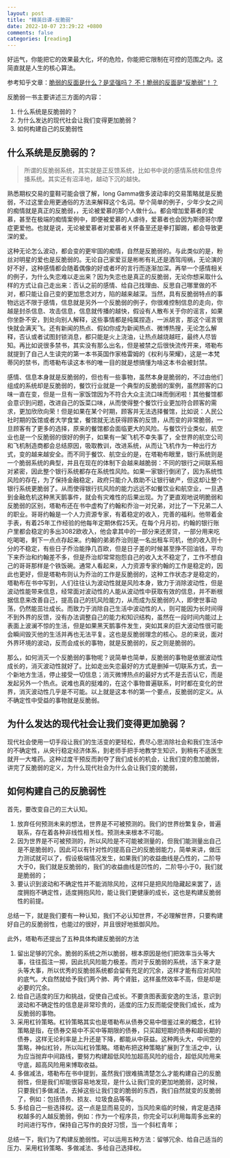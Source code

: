 ```yaml
---
layout: post
title: "精英日课-反脆弱"
date: 2022-10-07 23:29:22 +0800
comments: false
categories: [reading]
---
```


<!-- more -->
好运气，你能把它的效果最大化，坏的危险，你能把它限制在可控的范围之内。这简直就是人生的核心算法。

参考知乎文章：[脆弱的反面是什么？是坚强吗？ 不！脆弱的反面是“反脆弱”！？](https://www.zhihu.com/question/269850841/answer/2594292784)

反脆弱一书主要讲述三方面的内容：

1. 什么系统是反脆弱的？
2. 为什么发达的现代社会让我们变得更加脆弱？
3. 如何构建自己的反脆弱性

## 什么系统是反脆弱的？

> 所谓的反脆弱系统，其实就是正反馈系统，比如书中说的感情系统和信息传播系统。其实还有沼泽地，越动下沉的越快。

熟悉期权交易的童鞋可能会很了解，long Gamma做多波动率的交易策略就是反脆弱，不过这里会用更通俗的方法来解释这个名词。举个简单的例子，少年少女之间的痴情就是真正的反脆弱，，无论被爱慕的那个人做什么。都会增加爱慕者的爱慕，甚至在极端的痴情案例中，即便被爱慕的人虐待，爱慕者也会因为斯德哥尔摩症更爱他。也就是说，无论被爱慕者对爱慕者关怀备至还是拳打脚踢，都会导致更深的爱。

这种无论怎么波动，都会变的更牢固的痴情，自然是反脆弱的。与此类似的是，粉丝对明星的爱也是反脆弱的。无论自己家爱豆是彬彬有礼还是酒驾闯祸，无论演的好不好，这种感情都会随着偶像的好或者坏的言行而逐渐加深。再举一个感情相关的例子，为什么失恋难以走出来？因为失恋也是真正的反脆弱，无论你想采取什么样的方式让自己走出来：否认之前的感情、给自己找理由、反思自己哪里做的不对，都只能让自己变的更加思念对方，陷的越来越深。当然，具有反脆弱特点的事物远远不限于感情，信息就是另外一个反脆弱的例子，你很难控制信息的走向，你越是封杀信息、攻击信息，信息就传播的越快，假设有人散布关于你的谣言，如果你坐卧不安，到处向别人解释，这些事情都是纯属捏造，一派胡言，那这个谣言很快就会满天飞。还有新闻的热点、假如你成为新闻热点、微博热搜，无论怎么解释，否认或者试图封锁消息，都只能是火上浇油，让热点越烧越旺，最终人尽皆知。再比如说很多禁书，其实没有那么出名，但是被禁之后很快流传开来，塔勒布就提到了自己人生读完的第一本书英国作家格雷姆的《权利与荣耀》，这是一本梵蒂冈的禁书，而塔勒布读这本书的唯一目的就是想搞懂为啥这本书会被封禁。

感情、信息本身就是反脆弱的，但也有一些事物，虽然本身是脆弱的，不过由他们组成的系统却是反脆弱的，餐饮行业就是一个典型的反脆弱的案例，虽然顾客的口味一直在变，但是一旦有一家饭馆因为不符合大众主流口味而倒闭啦！其他餐馆都会意识到问题，改进自己的饭菜口味，从而使得整个餐饮行业更加符合顾客的需求，更加欣欣向荣！但是如果在某个时期，顾客并无法选择餐馆，比如说：人民公社时期的饭馆或者大学食堂，餐馆就无法获得顾客的反馈，从而变的非常脆弱，一旦顾客有了更多的选择，原来的餐馆都会面临更大的风险。与餐饮行业类似，航空业也是一个反脆弱的很好的例子，如果有一架飞机不幸失事了，全世界的航空公司和飞机制造商都会总结原因，吸取教训，改进系统，从而让飞机作为一种出行方式，变的越来越安全。而不同于餐饮、航空业的是，在塔勒布眼里，银行系统则是一个脆弱系统的典型，并且在现在的体制下会越来越脆弱：不同的银行之间联系相对紧密，因此整个银行系统都存在系统性风险。如果一家银行倒闭了，因为系统性风险的存在，为了保持金融稳定，政府只能介入救助不让银行破产，但这却让整个银行系统更脆弱了。从而使得银行抗风险的能力远远不如餐饮业和航空业，一旦遇到金融危机这种黑天鹅事件，就会有灾难性的后果出现。为了更直观地说明脆弱和反脆弱的区别，塔勒布还在书中虚构了约翰和乔治一对兄弟，对比了一下兄弟二人的职业。哥哥约翰是一个人力资源专家，有着稳定的收入，完善的福利。他带着金手表，有着25年工作经验的他每年定期休假25天。在每个月月初，约翰的银行账户里都会稳定的多出3082欧收入，他会拿其中的一部分来还房贷，一部分用来吃吃喝喝，剩下一点点存起来。约翰的弟弟乔治则是一名出租车司机，他的收入则十分的不稳定，有些日子乔治能挣几百欧，但是日子差的时候甚至挣不回油钱，平均下来乔治和约翰差不多，但是乔治却常常抱怨自己的收入太不稳定了，工作不想自己的哥哥那样是个铁饭碗。通常人看起来，人力资源专家约翰的工作是稳定的，因此也更好，但是塔勒布则认为乔治的工作是反脆弱的，这种工作状态才是稳定的，塔勒布在书中写到，人们往往认为波动性就是风险本身，致力于消除波动性，但是波动性能带来信息，经常面对波动性的人能从波动性中获取有效的信息，并不断根据信息来改善自己，提高自己的抗风险能力，从而成为反脆弱的人，即使世事动荡，仍然能茁壮成长。而致力于消除自己生活中波动性的人，则可能因为长时间得不到外界的反馈，没有办法调整自己的能力和知识结构，虽然在一段时间内能过上表面上波澜不惊的生活，但是如果黑天鹅事件发生，突如其来的巨大波动性很可能会瞬间毁灭他的生活并再也无法平复。这也是反脆弱理念的核心。总的来说，面对外界环境的波动，反而会成长的事物，就是反脆弱的，反之则是脆弱的。

那么，如何消灭一个反脆弱的事物呢？说简单也简单，反脆弱的事物是依据波动性成长的，消灭波动性就好了。比如走出失恋最好的方式是删掉一切联系方式，去一个新地方生活，停止接受一切信息；消灭微博热点的最好方式不是去否认它，而是发起另外一个热点。说难也真的挺难的，在这个事物普遍联系，时时都在变化的世界，消灭波动性几乎是不可能。以上就是这本书的第一个要点，反脆弱的定义。从不确定性中受益的事物就是反脆弱。

## 为什么发达的现代社会让我们变得更加脆弱？
现代社会使用一切手段让我们的生活变的更轻松，费尽心思消除社会和我们生活中的不确定性，从央行稳定经济体系，到老师手把手地教学生知识，到稍有不适医生就开一大堆药。这种过度干预反而剥夺了我们成长的机会，让我们变的愈加脆弱，讲完了反脆弱的定义，为什么现代社会为什么会让我们变的脆弱，

## 如何构建自己的反脆弱性
首先，要改变自己的三大认知。

1. 放弃任何预测未来的想法，世界是不可被预测的。我们的世界纷繁复杂，普遍联系，存在着各种非线性相关性。预测未来根本不可能。
2. 因为世界是不可被预测的，所以风险是不可能被测量的，但我们能测量出自己是不是脆弱的，因此可以有针对性的提高自己的反脆弱能力，简单来讲，做压力测试就可以了，假设极端情况发生，如果我们的收益曲线是凸性的，二阶导大于0，我们就是反脆弱的，我们的收益曲线是凹性的，二阶导小于0，我们就是脆弱的；
3. 要认识到波动和不确定性并不能消除风险，这样只是把风险隐藏起来罢了，适度拥抱不确定性，适度拥抱风险，能让我们更健康的成长，这也是构建反脆弱性的前提。

总结一下，就是我们要有一种认知，我们不必认知世界，不必理解世界，只要构建好自己的反脆弱性，也能过的很好，并且很好地抵御风险。

此外，塔勒布还提出了五种具体构建反脆弱的方法

1. 留出足够的冗余。脆弱的系统之所以脆弱，根本原因是他们把效率当头等大事，往往孤注一掷，因此抗风险能力极差。而对于反脆弱的系统，活下来才是头等大事，所以优秀的反脆弱系统都会留有充足的冗余，这样才能有应对风险的底气。大自然就给予我们两个肺、两个肾脏，这样虽然效率不高，但是却是必要的冗余。
2. 给自己适度的压力和挑战，促使自己成长。不要贪图表面安逸的生活，意识到波动和不确定性的信息是非常珍贵的，适度的压力反而能促使我们成长，成为反脆弱的事物。
3. 采用杠铃策略。杠铃策略其实也是塔勒布从债券交易中借鉴过来的概念，杠铃策略是指，在债券交易中不买中等期限的债券，只买超短期的债券和超长期的债券，这样无论利率是上升还是下降，都能从中获益。这种两头大，中间空的策略，神似杠铃，所以叫杠铃策略。塔勒布把这种策略扩展到了生活之中，认为应当抛弃中间路线，要努力构建超低风险加超高风险的组合，超低风险用来守底，超高风险用来博取收益。
4. 多做减法，塔勒布在书中提到，虽然我们很难搞清楚怎么才能构建自己的反脆弱性，但是我们却能很容易地发现，是什么让我们变的更加地脆弱，这时候，只要我们多做减法，去掉这些让我们变的脆弱的东西，我们自然就变的反脆弱了，例如：包括债务、损友、垃圾食品等等。
5. 多给自己一些选择权。这一点是显而易见的，当风险来临的时候，肯定是选择权越多的人越反脆弱，例如：作为一个程序员，你完全可以利用每周多出来的时间进行写作，保持自己写作的良好习惯，当一个斜杠青年；
	
总结一下，我们为了构建反脆弱性。可以运用五种方法：留够冗余、给自己适当的压力、采用杠铃策略、多做减法、多给自己选择权。